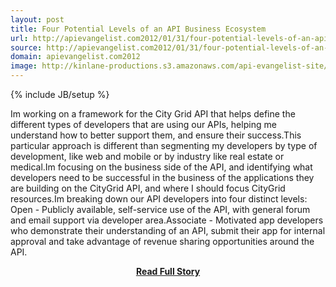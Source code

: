 ```yaml
---
layout: post
title: Four Potential Levels of an API Business Ecosystem
url: http://apievangelist.com2012/01/31/four-potential-levels-of-an-api-business-ecosystem/
source: http://apievangelist.com2012/01/31/four-potential-levels-of-an-api-business-ecosystem/
domain: apievangelist.com2012
image: http://kinlane-productions.s3.amazonaws.com/api-evangelist-site/blog/incubation.jpg
---
```

{% include JB/setup %}<p>Im working on a framework for the City Grid API that helps define the different types of developers that are using our APIs, helping me understand how to better support them, and ensure their success.This particular approach is different than segmenting my developers by type of development, like web and mobile or by industry like real estate or medical.Im focusing on the business side of the API, and identifying what developers need to be successful in the business of the applications they are building on the CityGrid API, and where I should focus CityGrid resources.Im breaking down our API developers into four distinct levels: Open - Publicly available, self-service use of the API, with general forum and email support via developer area.Associate - Motivated app developers who demonstrate their understanding of an API, submit their app for internal approval and take advantage of revenue sharing opportunities around the API.</p>
<center><p><a href="http://apievangelist.com2012/01/31/four-potential-levels-of-an-api-business-ecosystem/" style='padding:25px; font-sze:18px; font-weight: bold;'>Read Full Story</a></p></center>
